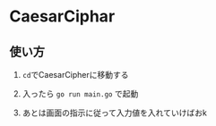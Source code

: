 # CaesarCiphar

## 使い方
  
  1. `cd`でCaesarCipherに移動する
  
  2. 入ったら `go run main.go` で起動
  
  3. あとは画面の指示に従って入力値を入れていけばおk
  
